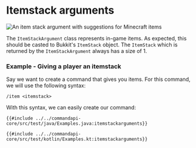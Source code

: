 # Itemstack arguments

![An item stack argument with suggestions for Minecraft items](./images/arguments/itemstack.png)

The `ItemStackArgument` class represents in-game items. As expected, this should be casted to Bukkit's `ItemStack` object. The `ItemStack` which is returned by the `ItemStackArgument` always has a size of 1.

<div class="example">

### Example - Giving a player an itemstack

Say we want to create a command that gives you items. For this command, we will use the following syntax:

```mccmd
/item <itemstack>
```

With this syntax, we can easily create our command:

<div class="multi-pre">

```java,Java
{{#include ../../commandapi-core/src/test/java/Examples.java:itemstackarguments}}
```

```kotlin,Kotlin
{{#include ../../commandapi-core/src/test/kotlin/Examples.kt:itemstackarguments}}
```

</div>

</div>
